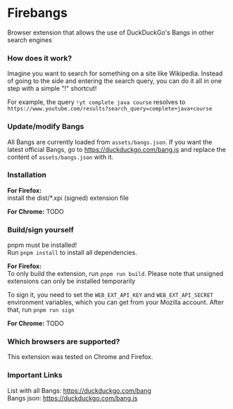 # Firebangs
Browser extension that allows the use of DuckDuckGo's Bangs in other search engines

### How does it work?

Imagine you want to search for something on a site like Wikipedia. Instead of going to the side and entering
the search query, you can do it all in one step with a simple "!" shortcut!

For example, the query `!yt complete java course` resolves to `https://www.youtube.com/results?search_query=complete+java+course`

### Update/modify Bangs

All Bangs are currently loaded from `assets/bangs.json`.
If you want the latest official Bangs, go to https://duckduckgo.com/bang.js
and replace the content of `assets/bangs.json` with it.

### Installation 

**For Firefox:**<br>
install the dist/*.xpi (signed) extension file

**For Chrome:** TODO

### Build/sign yourself

pnpm must be installed!<br>
Run `pnpm install` to install all dependencies.<br>

**For Firefox:**<br>
To only build the extension, run `pnpm run build`.
Please note that unsigned extensions can only be installed temporarily<br>

To sign it, you need to set the `WEB_EXT_API_KEY` and `WEB_EXT_API_SECRET` environment variables, 
which you can get from your Mozilla account. After that, run `pnpm run sign`

**For Chrome:** TODO

### Which browsers are supported?

This extension was tested on Chrome and Firefox.

### Important Links

List with all Bangs: https://duckduckgo.com/bang<br>
Bangs json: https://duckduckgo.com/bang.js